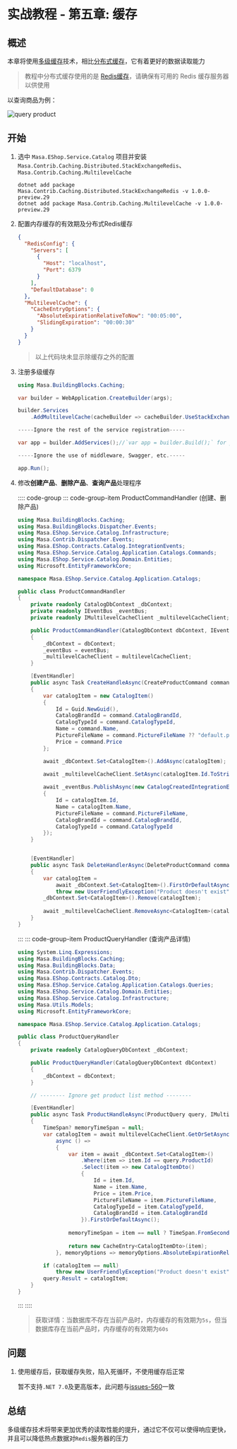# 实战教程 - 第五章: 缓存

## 概述

本章将使用[多级缓存](/framework/building-blocks/caching/multilevel-cache)技术，相比[分布式缓存](https://learn.microsoft.com/zh-cn/aspnet/core/performance/caching/distributed)，它有着更好的数据读取能力

> 教程中分布式缓存使用的是 [Redis缓存](/framework/building-blocks/caching/stackexchange-redis)，请确保有可用的 Redis 缓存服务器以供使用



以查询商品为例：

<div>
  <img alt="query product" src="https://s2.loli.net/2023/04/19/f4KPB6SAnQOzsyZ.png"/>
</div>

## 开始

1. 选中 `Masa.EShop.Service.Catalog` 项目并安装 `Masa.Contrib.Caching.Distributed.StackExchangeRedis`、`Masa.Contrib.Caching.MultilevelCache`

   ```shell 终端
   dotnet add package Masa.Contrib.Caching.Distributed.StackExchangeRedis -v 1.0.0-preview.29
   dotnet add package Masa.Contrib.Caching.MultilevelCache -v 1.0.0-preview.29
   ```
   
2. 配置内存缓存的有效期及分布式Redis缓存

   ```json appsettings.json
   {
     "RedisConfig": {
       "Servers": [
         {
           "Host": "localhost",
           "Port": 6379
         }
       ],
       "DefaultDatabase": 0
     },
     "MultilevelCache": {
       "CacheEntryOptions": {
         "AbsoluteExpirationRelativeToNow": "00:05:00",
         "SlidingExpiration": "00:00:30"
       }
     }
   }
   ```

   > 以上代码块未显示除缓存之外的配置

3. 注册多级缓存

   ```csharp Program.cs
   using Masa.BuildingBlocks.Caching;
   
   var builder = WebApplication.CreateBuilder(args);
   
   builder.Services
       .AddMultilevelCache(cacheBuilder => cacheBuilder.UseStackExchangeRedisCache());
   
   -----Ignore the rest of the service registration-----
   
   var app = builder.AddServices();//`var app = builder.Build();` for projects not using MinimalAPis
   
   -----Ignore the use of middleware, Swagger, etc.-----
   
   app.Run();
   ```

4. 修改**创建产品**、**删除产品**、**查询产品**处理程序

   :::: code-group
   ::: code-group-item ProductCommandHandler (创建、删除产品)

   ```csharp Application/Catalogs/ProductCommandHandler.cs
   using Masa.BuildingBlocks.Caching;
   using Masa.BuildingBlocks.Dispatcher.Events;
   using Masa.EShop.Service.Catalog.Infrastructure;
   using Masa.Contrib.Dispatcher.Events;
   using Masa.EShop.Contracts.Catalog.IntegrationEvents;
   using Masa.EShop.Service.Catalog.Application.Catalogs.Commands;
   using Masa.EShop.Service.Catalog.Domain.Entities;
   using Microsoft.EntityFrameworkCore;
   
   namespace Masa.EShop.Service.Catalog.Application.Catalogs;
   
   public class ProductCommandHandler
   {
       private readonly CatalogDbContext _dbContext;
       private readonly IEventBus _eventBus;
       private readonly IMultilevelCacheClient _multilevelCacheClient;
   
       public ProductCommandHandler(CatalogDbContext dbContext, IEventBus eventBus, IMultilevelCacheClient multilevelCacheClient)
       {
           _dbContext = dbContext;
           _eventBus = eventBus;
           _multilevelCacheClient = multilevelCacheClient;
       }
   
       [EventHandler]
       public async Task CreateHandleAsync(CreateProductCommand command)
       {
           var catalogItem = new CatalogItem()
           {
               Id = Guid.NewGuid(),
               CatalogBrandId = command.CatalogBrandId,
               CatalogTypeId = command.CatalogTypeId,
               Name = command.Name,
               PictureFileName = command.PictureFileName ?? "default.png",
               Price = command.Price
           };
   
           await _dbContext.Set<CatalogItem>().AddAsync(catalogItem);
           
           await _multilevelCacheClient.SetAsync(catalogItem.Id.ToString(), catalogItem);
   
           await _eventBus.PublishAsync(new CatalogCreatedIntegrationEvent()
           {
               Id = catalogItem.Id,
               Name = catalogItem.Name,
               PictureFileName = command.PictureFileName,
               CatalogBrandId = command.CatalogBrandId,
               CatalogTypeId = command.CatalogTypeId
           });
       }
   
   
       [EventHandler]
       public async Task DeleteHandlerAsync(DeleteProductCommand command)
       {
           var catalogItem =
               await _dbContext.Set<CatalogItem>().FirstOrDefaultAsync(item => item.Id == command.ProductId) ??
               throw new UserFriendlyException("Product doesn't exist");
           _dbContext.Set<CatalogItem>().Remove(catalogItem);
           
           await _multilevelCacheClient.RemoveAsync<CatalogItem>(catalogItem.Id.ToString());
       }
   }
   ```
   
   :::
   ::: code-group-item ProductQueryHandler (查询产品详情)
   
   ```csharp Application/Catalogs/ProductQueryHandler.cs
   using System.Linq.Expressions;
   using Masa.BuildingBlocks.Caching;
   using Masa.BuildingBlocks.Data;
   using Masa.Contrib.Dispatcher.Events;
   using Masa.EShop.Contracts.Catalog.Dto;
   using Masa.EShop.Service.Catalog.Application.Catalogs.Queries;
   using Masa.EShop.Service.Catalog.Domain.Entities;
   using Masa.EShop.Service.Catalog.Infrastructure;
   using Masa.Utils.Models;
   using Microsoft.EntityFrameworkCore;
   
   namespace Masa.EShop.Service.Catalog.Application.Catalogs;
   
   public class ProductQueryHandler
   {
       private readonly CatalogQueryDbContext _dbContext;
   
       public ProductQueryHandler(CatalogQueryDbContext dbContext)
       {
           _dbContext = dbContext;
       }
   
       // -------- Ignore get product list method --------
   
       [EventHandler]
       public async Task ProductHandleAsync(ProductQuery query, IMultilevelCacheClient multilevelCacheClient)
       {
           TimeSpan? memoryTimeSpan = null;
           var catalogItem = await multilevelCacheClient.GetOrSetAsync(query.ProductId.ToString(),
               async () =>
               {
                   var item = await _dbContext.Set<CatalogItem>()
                       .Where(item => item.Id == query.ProductId)
                       .Select(item => new CatalogItemDto()
                       {
                           Id = item.Id,
                           Name = item.Name,
                           Price = item.Price,
                           PictureFileName = item.PictureFileName,
                           CatalogTypeId = item.CatalogTypeId,
                           CatalogBrandId = item.CatalogBrandId
                       }).FirstOrDefaultAsync();
                   
                   memoryTimeSpan = item == null ? TimeSpan.FromSeconds(5) :TimeSpan.FromSeconds(60);
                   
                   return new CacheEntry<CatalogItemDto>(item);
               }, memoryOptions => memoryOptions.AbsoluteExpirationRelativeToNow = memoryTimeSpan);
   
           if (catalogItem == null)
               throw new UserFriendlyException("Product doesn't exist");
           query.Result = catalogItem;
       }
   }
   ```
   
   :::
   ::::
   
   > 获取详情：当数据库不存在当前产品时，内存缓存的有效期为`5s`，但当数据库存在当前产品时，内存缓存的有效期为`60s`

## 问题

1. 使用缓存后，获取缓存失败，陷入死循环，不使用缓存后正常

   暂不支持`.NET 7.0`及更高版本，此问题与[issues-560](https://github.com/masastack/MASA.Framework/issues/560)一致

## 总结

多级缓存技术将带来更加优秀的读取性能的提升，通过它不仅可以使得响应更快，并且可以降低热点数据对`Redis`服务器的压力